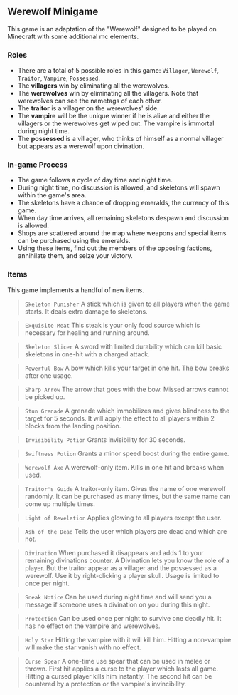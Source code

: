 ## Werewolf Minigame

This game is an adaptation of the "Werewolf" designed to be played on Minecraft with some additional mc elements.

### Roles

- There are a total of 5 possible roles in this game: `Villager`, `Werewolf`, `Traitor`, `Vampire`, `Possessed`.
- The **villagers** win by eliminating all the werewolves.
- The **werewolves** win by eliminating all the villagers. Note that werewolves can see the nametags of each other.
- The **traitor** is a villager on the werewolves' side.
- The **vampire** will be the unique winner if he is alive and either the villagers or the werewolves get wiped out. The vampire is immortal during night time.
- The **possessed** is a villager, who thinks of himself as a normal villager but appears as a werewolf upon divination.

### In-game Process

- The game follows a cycle of day time and night time.
- During night time, no discussion is allowed, and skeletons will spawn within the game's area.
- The skeletons have a chance of dropping emeralds, the currency of this game.
- When day time arrives, all remaining skeletons despawn and discussion is allowed.
- Shops are scattered around the map where weapons and special items can be purchased using the emeralds.
- Using these items, find out the members of the opposing factions, annihilate them, and seize your victory.

### Items
This game implements a handful of new items.

> `Skeleton Punisher`
> A stick which is given to all players when the game starts.
> It deals extra damage to skeletons.

> `Exquisite Meat`
> This steak is your only food source which is necessary for healing and running around.

> `Skeleton Slicer`
> A sword with limited durability which can kill basic skeletons in one-hit with a charged attack.

> `Powerful Bow`
> A bow which kills your target in one hit.
> The bow breaks after one usage.

> `Sharp Arrow`
> The arrow that goes with the bow.
> Missed arrows cannot be picked up.

> `Stun Grenade`
> A grenade which immobilizes and gives blindness to the target for 5 seconds.
> It will apply the effect to all players within 2 blocks from the landing position.

> `Invisibility Potion`
> Grants invisibility for 30 seconds.

> `Swiftness Potion`
> Grants a minor speed boost during the entire game.

> `Werewolf Axe`
> A werewolf-only item.
> Kills in one hit and breaks when used.

> `Traitor's Guide`
> A traitor-only item.
> Gives the name of one werewolf randomly.
> It can be purchased as many times, but the same name can come up multiple times.

> `Light of Revelation`
> Applies glowing to all players except the user.

> `Ash of the Dead`
> Tells the user which players are dead and which are not.

> `Divination`
> When purchased it disappears and adds 1 to your remaining divinations counter.
> A Divination lets you know the role of a player.
> But the traitor appear as a villager and the possessed as a werewolf.
> Use it by right-clicking a player skull.
> Usage is limited to once per night.

> `Sneak Notice`
> Can be used during night time and will send you a message if someone uses a divination on you during this night.

> `Protection`
> Can be used once per night to survive one deadly hit.
> It has no effect on the vampire and werewolves.

> `Holy Star`
> Hitting the vampire with it will kill him.
> Hitting a non-vampire will make the star vanish with no effect.

> `Curse Spear`
> A one-time use spear that can be used in melee or thrown.
> First hit applies a curse to the player which lasts all game.
> Hitting a cursed player kills him instantly.
> The second hit can be countered by a protection or the vampire's invincibility.